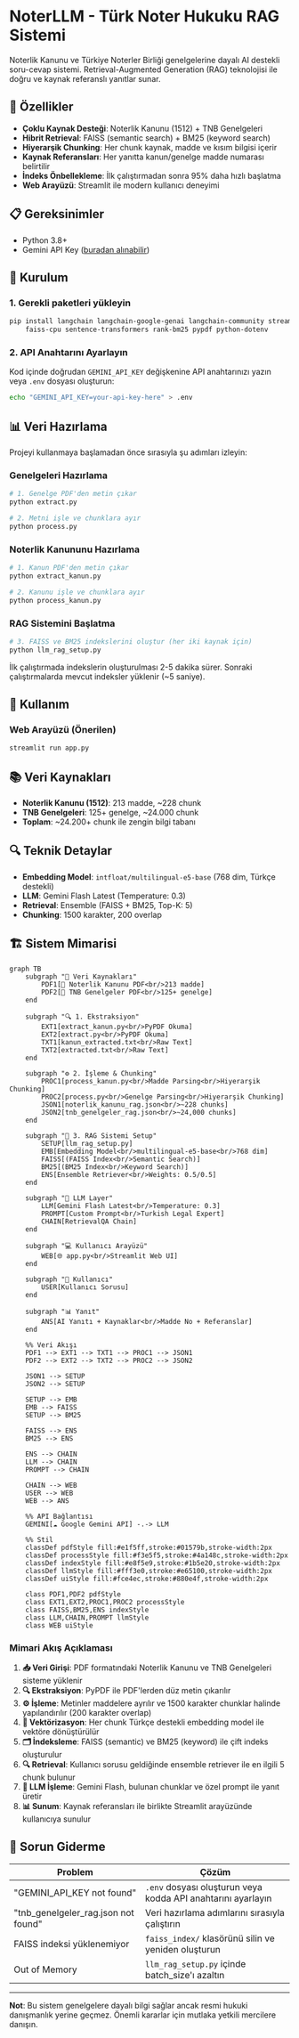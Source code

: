 # NoterLLM - Türk Noter Hukuku RAG Sistemi

Noterlik Kanunu ve Türkiye Noterler Birliği genelgelerine dayalı AI destekli soru-cevap sistemi. Retrieval-Augmented Generation (RAG) teknolojisi ile doğru ve kaynak referanslı yanıtlar sunar.

## 🚀 Özellikler

- **Çoklu Kaynak Desteği**: Noterlik Kanunu (1512) + TNB Genelgeleri
- **Hibrit Retrieval**: FAISS (semantic search) + BM25 (keyword search)
- **Hiyerarşik Chunking**: Her chunk kaynak, madde ve kısım bilgisi içerir
- **Kaynak Referansları**: Her yanıtta kanun/genelge madde numarası belirtilir
- **İndeks Önbellekleme**: İlk çalıştırmadan sonra 95% daha hızlı başlatma
- **Web Arayüzü**: Streamlit ile modern kullanıcı deneyimi

## 📋 Gereksinimler

- Python 3.8+
- Gemini API Key ([buradan alınabilir](https://makersuite.google.com/app/apikey))

## 🔧 Kurulum

### 1. Gerekli paketleri yükleyin
```bash
pip install langchain langchain-google-genai langchain-community streamlit \
    faiss-cpu sentence-transformers rank-bm25 pypdf python-dotenv
```

### 2. API Anahtarını Ayarlayın
Kod içinde doğrudan `GEMINI_API_KEY` değişkenine API anahtarınızı yazın veya `.env` dosyası oluşturun:
```bash
echo "GEMINI_API_KEY=your-api-key-here" > .env
```

## 📊 Veri Hazırlama

Projeyi kullanmaya başlamadan önce sırasıyla şu adımları izleyin:

### Genelgeleri Hazırlama
```bash
# 1. Genelge PDF'den metin çıkar
python extract.py

# 2. Metni işle ve chunklara ayır
python process.py
```

### Noterlik Kanununu Hazırlama
```bash
# 1. Kanun PDF'den metin çıkar
python extract_kanun.py

# 2. Kanunu işle ve chunklara ayır
python process_kanun.py
```

### RAG Sistemini Başlatma
```bash
# 3. FAISS ve BM25 indekslerini oluştur (her iki kaynak için)
python llm_rag_setup.py
```

İlk çalıştırmada indekslerin oluşturulması 2-5 dakika sürer. Sonraki çalıştırmalarda mevcut indeksler yüklenir (~5 saniye).

## 💬 Kullanım

### Web Arayüzü (Önerilen)
```bash
streamlit run app.py
```

## 📚 Veri Kaynakları

- **Noterlik Kanunu (1512)**: 213 madde, ~228 chunk
- **TNB Genelgeleri**: 125+ genelge, ~24.000 chunk
- **Toplam**: ~24.200+ chunk ile zengin bilgi tabanı

## 🔍 Teknik Detaylar

- **Embedding Model**: `intfloat/multilingual-e5-base` (768 dim, Türkçe destekli)
- **LLM**: Gemini Flash Latest (Temperature: 0.3)
- **Retrieval**: Ensemble (FAISS + BM25, Top-K: 5)
- **Chunking**: 1500 karakter, 200 overlap

## 🏗️ Sistem Mimarisi

```mermaid
graph TB
    subgraph "📁 Veri Kaynakları"
        PDF1[📄 Noterlik Kanunu PDF<br/>213 madde]
        PDF2[📄 TNB Genelgeler PDF<br/>125+ genelge]
    end

    subgraph "🔍 1. Ekstraksiyon"
        EXT1[extract_kanun.py<br/>PyPDF Okuma]
        EXT2[extract.py<br/>PyPDF Okuma]
        TXT1[kanun_extracted.txt<br/>Raw Text]
        TXT2[extracted.txt<br/>Raw Text]
    end

    subgraph "⚙️ 2. İşleme & Chunking"
        PROC1[process_kanun.py<br/>Madde Parsing<br/>Hiyerarşik Chunking]
        PROC2[process.py<br/>Genelge Parsing<br/>Hiyerarşik Chunking]
        JSON1[noterlik_kanunu_rag.json<br/>~228 chunks]
        JSON2[tnb_genelgeler_rag.json<br/>~24,000 chunks]
    end

    subgraph "🧠 3. RAG Sistemi Setup"
        SETUP[llm_rag_setup.py]
        EMB[Embedding Model<br/>multilingual-e5-base<br/>768 dim]
        FAISS[(FAISS Index<br/>Semantic Search)]
        BM25[(BM25 Index<br/>Keyword Search)]
        ENS[Ensemble Retriever<br/>Weights: 0.5/0.5]
    end

    subgraph "🤖 LLM Layer"
        LLM[Gemini Flash Latest<br/>Temperature: 0.3]
        PROMPT[Custom Prompt<br/>Turkish Legal Expert]
        CHAIN[RetrievalQA Chain]
    end

    subgraph "💻 Kullanıcı Arayüzü"
        WEB[🌐 app.py<br/>Streamlit Web UI]
    end

    subgraph "👤 Kullanıcı"
        USER[Kullanıcı Sorusu]
    end

    subgraph "📊 Yanıt"
        ANS[AI Yanıtı + Kaynaklar<br/>Madde No + Referanslar]
    end

    %% Veri Akışı
    PDF1 --> EXT1 --> TXT1 --> PROC1 --> JSON1
    PDF2 --> EXT2 --> TXT2 --> PROC2 --> JSON2
    
    JSON1 --> SETUP
    JSON2 --> SETUP
    
    SETUP --> EMB
    EMB --> FAISS
    SETUP --> BM25
    
    FAISS --> ENS
    BM25 --> ENS
    
    ENS --> CHAIN
    LLM --> CHAIN
    PROMPT --> CHAIN
    
    CHAIN --> WEB
    USER --> WEB
    WEB --> ANS
    
    %% API Bağlantısı
    GEMINI[☁️ Google Gemini API] -.-> LLM

    %% Stil
    classDef pdfStyle fill:#e1f5ff,stroke:#01579b,stroke-width:2px
    classDef processStyle fill:#f3e5f5,stroke:#4a148c,stroke-width:2px
    classDef indexStyle fill:#e8f5e9,stroke:#1b5e20,stroke-width:2px
    classDef llmStyle fill:#fff3e0,stroke:#e65100,stroke-width:2px
    classDef uiStyle fill:#fce4ec,stroke:#880e4f,stroke-width:2px
    
    class PDF1,PDF2 pdfStyle
    class EXT1,EXT2,PROC1,PROC2 processStyle
    class FAISS,BM25,ENS indexStyle
    class LLM,CHAIN,PROMPT llmStyle
    class WEB uiStyle
```

### Mimari Akış Açıklaması

1. **📥 Veri Girişi**: PDF formatındaki Noterlik Kanunu ve TNB Genelgeleri sisteme yüklenir
2. **🔍 Ekstraksiyon**: PyPDF ile PDF'lerden düz metin çıkarılır
3. **⚙️ İşleme**: Metinler maddelere ayrılır ve 1500 karakter chunklar halinde yapılandırılır (200 karakter overlap)
4. **🧠 Vektörizasyon**: Her chunk Türkçe destekli embedding model ile vektöre dönüştürülür
5. **🗂️ İndeksleme**: FAISS (semantic) ve BM25 (keyword) ile çift indeks oluşturulur
6. **🔍 Retrieval**: Kullanıcı sorusu geldiğinde ensemble retriever ile en ilgili 5 chunk bulunur
7. **🤖 LLM İşleme**: Gemini Flash, bulunan chunklar ve özel prompt ile yanıt üretir
8. **📊 Sunum**: Kaynak referansları ile birlikte Streamlit arayüzünde kullanıcıya sunulur

## 🐛 Sorun Giderme

| Problem | Çözüm |
|---------|-------|
| "GEMINI_API_KEY not found" | `.env` dosyası oluşturun veya kodda API anahtarını ayarlayın |
| "tnb_genelgeler_rag.json not found" | Veri hazırlama adımlarını sırasıyla çalıştırın |
| FAISS indeksi yüklenemiyor | `faiss_index/` klasörünü silin ve yeniden oluşturun |
| Out of Memory | `llm_rag_setup.py` içinde batch_size'ı azaltın |

---

**Not**: Bu sistem genelgelere dayalı bilgi sağlar ancak resmi hukuki danışmanlık yerine geçmez. Önemli kararlar için mutlaka yetkili mercilere danışın.


